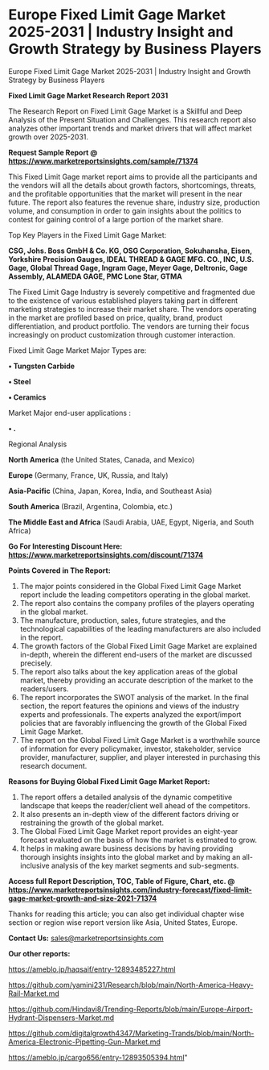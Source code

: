 # Europe Fixed Limit Gage Market 2025-2031 | Industry Insight and Growth Strategy by Business Players
Europe Fixed Limit Gage Market 2025-2031 | Industry Insight and Growth Strategy by Business Players

<strong>Fixed Limit Gage Market Research Report 2031</strong>

The Research Report on Fixed Limit Gage Market is a Skillful and Deep Analysis of the Present Situation and Challenges. This research report also analyzes other important trends and market drivers that will affect market growth over 2025-2031.

<strong>Request Sample Report @ <a href=https://www.marketreportsinsights.com/sample/71374>https://www.marketreportsinsights.com/sample/71374</a></strong>

This Fixed Limit Gage market report aims to provide all the participants and the vendors will all the details about growth factors, shortcomings, threats, and the profitable opportunities that the market will present in the near future. The report also features the revenue share, industry size, production volume, and consumption in order to gain insights about the politics to contest for gaining control of a large portion of the market share.

Top Key Players in the Fixed Limit Gage Market:

<strong>CSG, Johs. Boss GmbH & Co. KG, OSG Corporation, Sokuhansha, Eisen, Yorkshire Precision Gauges, IDEAL THREAD & GAGE MFG. CO., INC, U.S. Gage, Global Thread Gage, Ingram Gage, Meyer Gage, Deltronic, Gage Assembly, ALAMEDA GAGE, PMC Lone Star, GTMA</strong>

The Fixed Limit Gage Industry is severely competitive and fragmented due to the existence of various established players taking part in different marketing strategies to increase their market share. The vendors operating in the market are profiled based on price, quality, brand, product differentiation, and product portfolio. The vendors are turning their focus increasingly on product customization through customer interaction.

Fixed Limit Gage Market Major Types are:

<strong>• Tungsten Carbide

• Steel

• Ceramics</strong>

Market Major end-user applications :

<strong>• .</strong>

Regional Analysis

</u><strong><b>North America</b></strong> (the United States, Canada, and Mexico)

<strong><b>Europe </b></strong>(Germany, France, UK, Russia, and Italy)

<strong><b>Asia-Pacific</b></strong> (China, Japan, Korea, India, and Southeast Asia)

<strong><b>South America</b></strong> (Brazil, Argentina, Colombia, etc.)

<strong><b>The Middle East and Africa</b></strong> (Saudi Arabia, UAE, Egypt, Nigeria, and South Africa)

<strong>Go For Interesting Discount Here: <a href=https://www.marketreportsinsights.com/discount/71374>https://www.marketreportsinsights.com/discount/71374</a></strong>

<strong>Points Covered in The Report:</strong>
<ol>
  <li>The major points considered in the Global Fixed Limit Gage Market report include the leading competitors operating in the global market.</li>
  <li>The report also contains the company profiles of the players operating in the global market.</li>
  <li>The manufacture, production, sales, future strategies, and the technological capabilities of the leading manufacturers are also included in the report.</li>
  <li>The growth factors of the Global Fixed Limit Gage Market are explained in-depth, wherein the different end-users of the market are discussed precisely.</li>
  <li>The report also talks about the key application areas of the global market, thereby providing an accurate description of the market to the readers/users.</li>
  <li>The report incorporates the SWOT analysis of the market. In the final section, the report features the opinions and views of the industry experts and professionals. The experts analyzed the export/import policies that are favorably influencing the growth of the Global Fixed Limit Gage Market.</li>
  <li>The report on the Global Fixed Limit Gage Market is a worthwhile source of information for every policymaker, investor, stakeholder, service provider, manufacturer, supplier, and player interested in purchasing this research document.</li>
</ol>
<strong>Reasons for Buying Global Fixed Limit Gage Market Report:</strong>

<ol>
  <li>The report offers a detailed analysis of the dynamic competitive landscape that keeps the reader/client well ahead of the competitors.</li>
  <li>It also presents an in-depth view of the different factors driving or restraining the growth of the global market.</li>
  <li>The Global Fixed Limit Gage Market report provides an eight-year forecast evaluated on the basis of how the market is estimated to grow.</li>
  <li>It helps in making aware business decisions by having providing thorough insights insights into the global market and by making an all-inclusive analysis of the key market segments and sub-segments.</li>
</ol>
<strong>Access full Report Description, TOC, Table of Figure, Chart, etc. @ <a href=https://www.marketreportsinsights.com/industry-forecast/fixed-limit-gage-market-growth-and-size-2021-71374>https://www.marketreportsinsights.com/industry-forecast/fixed-limit-gage-market-growth-and-size-2021-71374</a></strong>


Thanks for reading this article; you can also get individual chapter wise section or region wise report version like Asia, United States, Europe.

<strong>Contact Us:</strong>
sales@marketreportsinsights.com

<strong>Our other reports:</strong>

<a href=https://ameblo.jp/haqsaif/entry-12893485227.html>https://ameblo.jp/haqsaif/entry-12893485227.html</a>

<a href=https://github.com/yamini231/Research/blob/main/North-America-Heavy-Rail-Market.md>https://github.com/yamini231/Research/blob/main/North-America-Heavy-Rail-Market.md</a>

<a href=https://github.com/Hindavi8/Trending-Reports/blob/main/Europe-Airport-Hydrant-Dispensers-Market.md>https://github.com/Hindavi8/Trending-Reports/blob/main/Europe-Airport-Hydrant-Dispensers-Market.md</a>

<a href=https://github.com/digitalgrowth4347/Marketing-Trands/blob/main/North-America-Electronic-Pipetting-Gun-Market.md>https://github.com/digitalgrowth4347/Marketing-Trands/blob/main/North-America-Electronic-Pipetting-Gun-Market.md</a>

<a href=https://ameblo.jp/cargo656/entry-12893505394.html>https://ameblo.jp/cargo656/entry-12893505394.html</a>"

